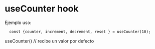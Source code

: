 # useCounter hook

Ejemplo uso:
```
  const {counter, increment, decrement, reset } = useCounter(10);
```
useCounter() // recibe un valor por defecto
